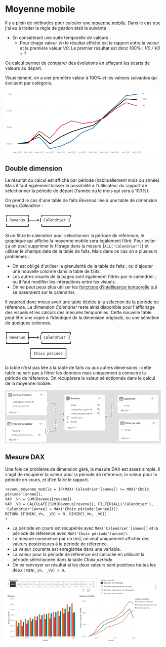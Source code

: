 # Moyenne mobile

Il y a plein de méthodes pour calculer une [moyenne mobile](https://fr.wikipedia.org/wiki/Moyenne_mobile).
Dans le cas que j'ai eu à traiter la règle de gestion était la suivante : 
- En considérant une suite temporelle de valeurs : 
  - Pour chage valeur _Vn_ le résultat affiché est le rapport entre la valeur et la première valeur _V0_. Le premier résultat est donc 100% : _V0 / V0 = 1_

Ce calcul permet de comparer des évolutions en effaçant les écarts de valeurs au départ.

Visuellement, on a une première valeur à 100% et les valeurs suivantes qui évoluent par catégorie.

![image](/Images/20230206-moyenne-mobile/illustration_moyenne_mobile.png)

## Double dimension

Le résultat du calcul est affiché par période (habituellement mois ou année). Mais il faut également laisser la possibilité à l'utilisateur du rapport de sélectionner la période de départ (l'année ou le mois qui sera à 100%). 

On prend le cas d'une table de faits _Revenus_ liée à une table de dimension temps _Calendrier_ : 

```
┏━━━━━━━━━┓     ┏━━━━━━━━━━━━┓
┃ Revenus ┣━━━🡺┃ Calendrier ┃
┗━━━━━━━━━┛     ┗━━━━━━━━━━━━┛
```

Si on filtre le calendrier pour sélectionner la période de réference, le graphique qui affiche la moyenne mobile sera également filtré. Pour éviter ça on peut supprimer le filtrage dans la mesure (```ALL('Calendrier')```) et utiliser le champs date de la table de faits. Mais dans ce cas on a plusieurs problèmes :
- On est obligé d'utiliser la granularité de la table de faits ; ou d'ajouter une nouvelle colonne dans la table de faits.
- Les autres visuels de la pages sont également filtrés par le calendrier ; ou il faut modifier les intéractions entre les visuels.  
- On ne peut peux plus utiliser les [fonctions d'intelligence temporelle](https://learn.microsoft.com/fr-fr/dax/time-intelligence-functions-dax) qui se baseraient sur le calendrier.

Il vaudrait donc mieux avoir une table dédiée à la sélection de la période de réference. La dimension _Calendrier_ reste ainsi disponible pour l'affichage des visuels et les calculs des mesures temporelles.
Cette nouvelle table peut être une copie à l'identique de la dimension originale, ou une sélection de quelques colonnes.

```
┏━━━━━━━━━┓     ┏━━━━━━━━━━━━┓
┃ Revenus ┣━━━🡺┃ Calendrier ┃
┗━━━━━━━━━┛     ┗━━━━━━━━━━━━┛
           ┏━━━━━━━━━━━━━━━┓
           ┃ Choix période ┃
           ┗━━━━━━━━━━━━━━━┛
```

la table n'est pas liée à la table de faits ou aux autres dimensions ; cette table ne sert pas à filtrer les données mais uniquement à connaitre la période de réference. On récupèrera la valeur séléctionnée dans le calcul de la moyenne mobile.  

![image](/Images/20230206-moyenne-mobile/moyenne_mobile_modele.png)

## Mesure DAX 

Une fois ce problème de dimension géré, la mesure DAX est assez simple. Il s'agit de récupérer la valeur pour la période de réference, la valeur pour la période en cours, et d'en faire le rapport.

```excel
revenu_moyenne_mobile = IF(MAX('Calendrier'[annee]) >= MAX('Choix période'[annee]),
VAR _Vn = SUM(Revenus[revenu])
VAR _V0 = CALCULATE(SUM(Revenus[revenu]), FILTER(ALL('Calendrier'), 'Calendrier'[annee] = MAX('Choix période'[annee])))
RETURN IF(MIN(_Vn, _V0) > 0, DIVIDE(_Vn, _V0))
)
```

- La période en cours est récupérée avec ```MAX('Calendrier'[annee])``` et la période de réference avec ```MAX('Choix période'[annee])```.
- La mesure commence par un test, on veut uniquement afficher des valeurs postérieures à la période de réference.
- La valeur courante est enregistrée dans une variable.
- La valeur pour la période de référence est calculée en utilisant la période séléctionnée dans la table _Choix période_.
- On va renvoyer un résultat si les deux valeurs sont positives toutes les deux : ```MIN(_Vn, _V0) > 0```.

![image](/Images/20230206-moyenne-mobile/moyenne-mobile-manipulation.gif)